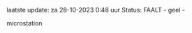 laatste update: 
za 28-10-2023  0:48   uur 
Status: FAALT - geel - 
<div class="service Y">microstation</div>